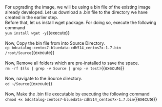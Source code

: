 For upgrading the image, we will be using a bin file of the existing image already developed. Let us download a .bin file to the directory we have created in the earlier step. 
<br>
Before that, let us install wget package. For doing so, execute the following command
<br>
`yum install wget -y`{{execute}}<br>
<br>
Now, Copy the bin file from into Source Directory.
<br>
`cp bdcatalog-centos7-bluedata-cdh514_centos7x-1.7.bin /root/Source`{{execute}}
<br>
<br>
Now, Remove all folders which are pre-installed to save the space.
<br>
`rm -rf $(ls | grep -v Source | grep -v test)`{{execute}}
<br>
<br>
Now, navigate to the Source directory.
<br>
`cd ~/Source`{{execute}}
<br>
<br>
Now, Make the .bin file executable by executing the following command<br>
`chmod +x bdcatalog-centos7-bluedata-cdh514_centos7x-1.7.bin`{{execute}}

